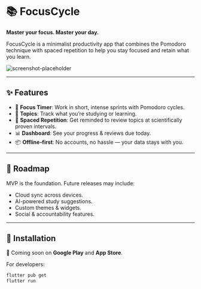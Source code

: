 # 📚 FocusCycle

**Master your focus. Master your day.**

FocusCycle is a minimalist productivity app that combines the Pomodoro technique with spaced repetition to help you stay focused and retain what you learn.

![screenshot-placeholder](./assets/screenshots/dashboard.png)

---

## ✨ Features

- 🍅 **Focus Timer**: Work in short, intense sprints with Pomodoro cycles.
- 📝 **Topics**: Track what you’re studying or learning.
- 🔁 **Spaced Repetition**: Get reminded to review topics at scientifically proven intervals.
- 📊 **Dashboard**: See your progress & reviews due today.
- 📦 **Offline-first**: No accounts, no hassle — your data stays with you.

---

## 🚀 Roadmap

MVP is the foundation. Future releases may include:
- Cloud sync across devices.
- AI-powered study suggestions.
- Custom themes & widgets.
- Social & accountability features.

---

## 📲 Installation

📍 Coming soon on **Google Play** and **App Store**.

For developers:
```bash
flutter pub get
flutter run
